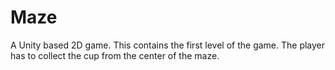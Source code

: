 Maze
====

A Unity based 2D game.
This contains the first level of the game. The player has to collect the cup from the center of the maze.
